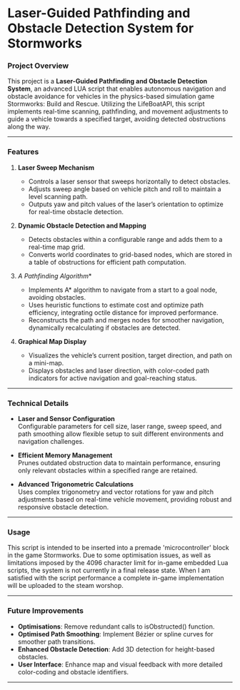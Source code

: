 # Laser-Guided Pathfinding and Obstacle Detection System for Stormworks

### Project Overview
This project is a **Laser-Guided Pathfinding and Obstacle Detection System**, an advanced LUA script that enables autonomous navigation and obstacle avoidance for vehicles in the physics-based simulation game Stormworks: Build and Rescue. Utilizing the LifeBoatAPI, this script implements real-time scanning, pathfinding, and movement adjustments to guide a vehicle towards a specified target, avoiding detected obstructions along the way.

---

### Features
1. **Laser Sweep Mechanism**  
   - Controls a laser sensor that sweeps horizontally to detect obstacles.
   - Adjusts sweep angle based on vehicle pitch and roll to maintain a level scanning path.
   - Outputs yaw and pitch values of the laser’s orientation to optimize for real-time obstacle detection.

2. **Dynamic Obstacle Detection and Mapping**  
   - Detects obstacles within a configurable range and adds them to a real-time map grid.
   - Converts world coordinates to grid-based nodes, which are stored in a table of obstructions for efficient path computation.

3. **A* Pathfinding Algorithm**  
   - Implements A* algorithm to navigate from a start to a goal node, avoiding obstacles.
   - Uses heuristic functions to estimate cost and optimize path efficiency, integrating octile distance for improved performance.
   - Reconstructs the path and merges nodes for smoother navigation, dynamically recalculating if obstacles are detected.

4. **Graphical Map Display**  
   - Visualizes the vehicle’s current position, target direction, and path on a mini-map.
   - Displays obstacles and laser direction, with color-coded path indicators for active navigation and goal-reaching status.

---

### Technical Details

- **Laser and Sensor Configuration**  
   Configurable parameters for cell size, laser range, sweep speed, and path smoothing allow flexible setup to suit different environments and navigation challenges.

- **Efficient Memory Management**  
   Prunes outdated obstruction data to maintain performance, ensuring only relevant obstacles within a specified range are retained.

- **Advanced Trigonometric Calculations**  
   Uses complex trigonometry and vector rotations for yaw and pitch adjustments based on real-time vehicle movement, providing robust and responsive obstacle detection.

---

### Usage
This script is intended to be inserted into a premade 'microcontroller' block in the game Stormworks. Due to some optimisation issues, as well as limitations imposed by the 4096 character limit for in-game embedded Lua scripts, the system is not currently in a final release state. When I am satisfied with the script performance a complete in-game implementation will be uploaded to the steam worshop.

---

### Future Improvements
- **Optimisations**: Remove redundant calls to isObstructed() function.
- **Optimised Path Smoothing**: Implement Bézier or spline curves for smoother path transitions.
- **Enhanced Obstacle Detection**: Add 3D detection for height-based obstacles.
- **User Interface**: Enhance map and visual feedback with more detailed color-coding and obstacle identifiers.

---